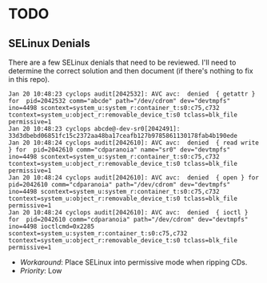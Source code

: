# TODO

## SELinux Denials

There are a few SELinux denials that need to be reviewed. I'll need to determine the correct solution and then document (if there's nothing to fix in this repo).

```
Jan 20 10:48:23 cyclops audit[2042532]: AVC avc:  denied  { getattr } for  pid=2042532 comm="abcde" path="/dev/cdrom" dev="devtmpfs" ino=4498 scontext=system_u:system_r:container_t:s0:c75,c732 tcontext=system_u:object_r:removable_device_t:s0 tclass=blk_file permissive=1
Jan 20 10:48:23 cyclops abcde@-dev-sr0[2042491]: 33d3dbebd06851fc15c2372aa48ba17ceafb127b9785861130178fab4b190ede
Jan 20 10:48:24 cyclops audit[2042610]: AVC avc:  denied  { read write } for  pid=2042610 comm="cdparanoia" name="sr0" dev="devtmpfs" ino=4498 scontext=system_u:system_r:container_t:s0:c75,c732 tcontext=system_u:object_r:removable_device_t:s0 tclass=blk_file permissive=1
Jan 20 10:48:24 cyclops audit[2042610]: AVC avc:  denied  { open } for  pid=2042610 comm="cdparanoia" path="/dev/cdrom" dev="devtmpfs" ino=4498 scontext=system_u:system_r:container_t:s0:c75,c732 tcontext=system_u:object_r:removable_device_t:s0 tclass=blk_file permissive=1
Jan 20 10:48:24 cyclops audit[2042610]: AVC avc:  denied  { ioctl } for  pid=2042610 comm="cdparanoia" path="/dev/cdrom" dev="devtmpfs" ino=4498 ioctlcmd=0x2285 scontext=system_u:system_r:container_t:s0:c75,c732 tcontext=system_u:object_r:removable_device_t:s0 tclass=blk_file permissive=1
```

- _Workaround_: Place SELinux into permissive mode when ripping CDs.
- _Priority_: Low
